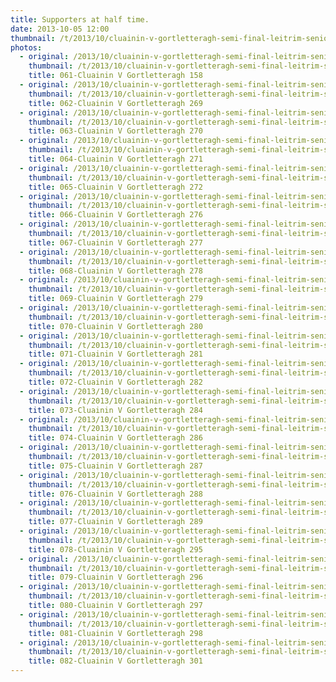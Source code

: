 ```yaml
---
title: Supporters at half time.
date: 2013-10-05 12:00
thumbnail: /t/2013/10/cluainin-v-gortletteragh-semi-final-leitrim-senior-hurling-championship/supporters-at-half-time/061-cluainin-v-gortletteragh-158.jpg
photos:
  - original: /2013/10/cluainin-v-gortletteragh-semi-final-leitrim-senior-hurling-championship/supporters-at-half-time/061-cluainin-v-gortletteragh-158.jpg
    thumbnail: /t/2013/10/cluainin-v-gortletteragh-semi-final-leitrim-senior-hurling-championship/supporters-at-half-time/061-cluainin-v-gortletteragh-158.jpg
    title: 061-Cluainin V Gortletteragh 158
  - original: /2013/10/cluainin-v-gortletteragh-semi-final-leitrim-senior-hurling-championship/supporters-at-half-time/062-cluainin-v-gortletteragh-269.jpg
    thumbnail: /t/2013/10/cluainin-v-gortletteragh-semi-final-leitrim-senior-hurling-championship/supporters-at-half-time/062-cluainin-v-gortletteragh-269.jpg
    title: 062-Cluainin V Gortletteragh 269
  - original: /2013/10/cluainin-v-gortletteragh-semi-final-leitrim-senior-hurling-championship/supporters-at-half-time/063-cluainin-v-gortletteragh-270.jpg
    thumbnail: /t/2013/10/cluainin-v-gortletteragh-semi-final-leitrim-senior-hurling-championship/supporters-at-half-time/063-cluainin-v-gortletteragh-270.jpg
    title: 063-Cluainin V Gortletteragh 270
  - original: /2013/10/cluainin-v-gortletteragh-semi-final-leitrim-senior-hurling-championship/supporters-at-half-time/064-cluainin-v-gortletteragh-271.jpg
    thumbnail: /t/2013/10/cluainin-v-gortletteragh-semi-final-leitrim-senior-hurling-championship/supporters-at-half-time/064-cluainin-v-gortletteragh-271.jpg
    title: 064-Cluainin V Gortletteragh 271
  - original: /2013/10/cluainin-v-gortletteragh-semi-final-leitrim-senior-hurling-championship/supporters-at-half-time/065-cluainin-v-gortletteragh-272.jpg
    thumbnail: /t/2013/10/cluainin-v-gortletteragh-semi-final-leitrim-senior-hurling-championship/supporters-at-half-time/065-cluainin-v-gortletteragh-272.jpg
    title: 065-Cluainin V Gortletteragh 272
  - original: /2013/10/cluainin-v-gortletteragh-semi-final-leitrim-senior-hurling-championship/supporters-at-half-time/066-cluainin-v-gortletteragh-276.jpg
    thumbnail: /t/2013/10/cluainin-v-gortletteragh-semi-final-leitrim-senior-hurling-championship/supporters-at-half-time/066-cluainin-v-gortletteragh-276.jpg
    title: 066-Cluainin V Gortletteragh 276
  - original: /2013/10/cluainin-v-gortletteragh-semi-final-leitrim-senior-hurling-championship/supporters-at-half-time/067-cluainin-v-gortletteragh-277.jpg
    thumbnail: /t/2013/10/cluainin-v-gortletteragh-semi-final-leitrim-senior-hurling-championship/supporters-at-half-time/067-cluainin-v-gortletteragh-277.jpg
    title: 067-Cluainin V Gortletteragh 277
  - original: /2013/10/cluainin-v-gortletteragh-semi-final-leitrim-senior-hurling-championship/supporters-at-half-time/068-cluainin-v-gortletteragh-278.jpg
    thumbnail: /t/2013/10/cluainin-v-gortletteragh-semi-final-leitrim-senior-hurling-championship/supporters-at-half-time/068-cluainin-v-gortletteragh-278.jpg
    title: 068-Cluainin V Gortletteragh 278
  - original: /2013/10/cluainin-v-gortletteragh-semi-final-leitrim-senior-hurling-championship/supporters-at-half-time/069-cluainin-v-gortletteragh-279.jpg
    thumbnail: /t/2013/10/cluainin-v-gortletteragh-semi-final-leitrim-senior-hurling-championship/supporters-at-half-time/069-cluainin-v-gortletteragh-279.jpg
    title: 069-Cluainin V Gortletteragh 279
  - original: /2013/10/cluainin-v-gortletteragh-semi-final-leitrim-senior-hurling-championship/supporters-at-half-time/070-cluainin-v-gortletteragh-280.jpg
    thumbnail: /t/2013/10/cluainin-v-gortletteragh-semi-final-leitrim-senior-hurling-championship/supporters-at-half-time/070-cluainin-v-gortletteragh-280.jpg
    title: 070-Cluainin V Gortletteragh 280
  - original: /2013/10/cluainin-v-gortletteragh-semi-final-leitrim-senior-hurling-championship/supporters-at-half-time/071-cluainin-v-gortletteragh-281.jpg
    thumbnail: /t/2013/10/cluainin-v-gortletteragh-semi-final-leitrim-senior-hurling-championship/supporters-at-half-time/071-cluainin-v-gortletteragh-281.jpg
    title: 071-Cluainin V Gortletteragh 281
  - original: /2013/10/cluainin-v-gortletteragh-semi-final-leitrim-senior-hurling-championship/supporters-at-half-time/072-cluainin-v-gortletteragh-282.jpg
    thumbnail: /t/2013/10/cluainin-v-gortletteragh-semi-final-leitrim-senior-hurling-championship/supporters-at-half-time/072-cluainin-v-gortletteragh-282.jpg
    title: 072-Cluainin V Gortletteragh 282
  - original: /2013/10/cluainin-v-gortletteragh-semi-final-leitrim-senior-hurling-championship/supporters-at-half-time/073-cluainin-v-gortletteragh-284.jpg
    thumbnail: /t/2013/10/cluainin-v-gortletteragh-semi-final-leitrim-senior-hurling-championship/supporters-at-half-time/073-cluainin-v-gortletteragh-284.jpg
    title: 073-Cluainin V Gortletteragh 284
  - original: /2013/10/cluainin-v-gortletteragh-semi-final-leitrim-senior-hurling-championship/supporters-at-half-time/074-cluainin-v-gortletteragh-286.jpg
    thumbnail: /t/2013/10/cluainin-v-gortletteragh-semi-final-leitrim-senior-hurling-championship/supporters-at-half-time/074-cluainin-v-gortletteragh-286.jpg
    title: 074-Cluainin V Gortletteragh 286
  - original: /2013/10/cluainin-v-gortletteragh-semi-final-leitrim-senior-hurling-championship/supporters-at-half-time/075-cluainin-v-gortletteragh-287.jpg
    thumbnail: /t/2013/10/cluainin-v-gortletteragh-semi-final-leitrim-senior-hurling-championship/supporters-at-half-time/075-cluainin-v-gortletteragh-287.jpg
    title: 075-Cluainin V Gortletteragh 287
  - original: /2013/10/cluainin-v-gortletteragh-semi-final-leitrim-senior-hurling-championship/supporters-at-half-time/076-cluainin-v-gortletteragh-288.jpg
    thumbnail: /t/2013/10/cluainin-v-gortletteragh-semi-final-leitrim-senior-hurling-championship/supporters-at-half-time/076-cluainin-v-gortletteragh-288.jpg
    title: 076-Cluainin V Gortletteragh 288
  - original: /2013/10/cluainin-v-gortletteragh-semi-final-leitrim-senior-hurling-championship/supporters-at-half-time/077-cluainin-v-gortletteragh-289.jpg
    thumbnail: /t/2013/10/cluainin-v-gortletteragh-semi-final-leitrim-senior-hurling-championship/supporters-at-half-time/077-cluainin-v-gortletteragh-289.jpg
    title: 077-Cluainin V Gortletteragh 289
  - original: /2013/10/cluainin-v-gortletteragh-semi-final-leitrim-senior-hurling-championship/supporters-at-half-time/078-cluainin-v-gortletteragh-295.jpg
    thumbnail: /t/2013/10/cluainin-v-gortletteragh-semi-final-leitrim-senior-hurling-championship/supporters-at-half-time/078-cluainin-v-gortletteragh-295.jpg
    title: 078-Cluainin V Gortletteragh 295
  - original: /2013/10/cluainin-v-gortletteragh-semi-final-leitrim-senior-hurling-championship/supporters-at-half-time/079-cluainin-v-gortletteragh-296.jpg
    thumbnail: /t/2013/10/cluainin-v-gortletteragh-semi-final-leitrim-senior-hurling-championship/supporters-at-half-time/079-cluainin-v-gortletteragh-296.jpg
    title: 079-Cluainin V Gortletteragh 296
  - original: /2013/10/cluainin-v-gortletteragh-semi-final-leitrim-senior-hurling-championship/supporters-at-half-time/080-cluainin-v-gortletteragh-297.jpg
    thumbnail: /t/2013/10/cluainin-v-gortletteragh-semi-final-leitrim-senior-hurling-championship/supporters-at-half-time/080-cluainin-v-gortletteragh-297.jpg
    title: 080-Cluainin V Gortletteragh 297
  - original: /2013/10/cluainin-v-gortletteragh-semi-final-leitrim-senior-hurling-championship/supporters-at-half-time/081-cluainin-v-gortletteragh-298.jpg
    thumbnail: /t/2013/10/cluainin-v-gortletteragh-semi-final-leitrim-senior-hurling-championship/supporters-at-half-time/081-cluainin-v-gortletteragh-298.jpg
    title: 081-Cluainin V Gortletteragh 298
  - original: /2013/10/cluainin-v-gortletteragh-semi-final-leitrim-senior-hurling-championship/supporters-at-half-time/082-cluainin-v-gortletteragh-301.jpg
    thumbnail: /t/2013/10/cluainin-v-gortletteragh-semi-final-leitrim-senior-hurling-championship/supporters-at-half-time/082-cluainin-v-gortletteragh-301.jpg
    title: 082-Cluainin V Gortletteragh 301
---
```

